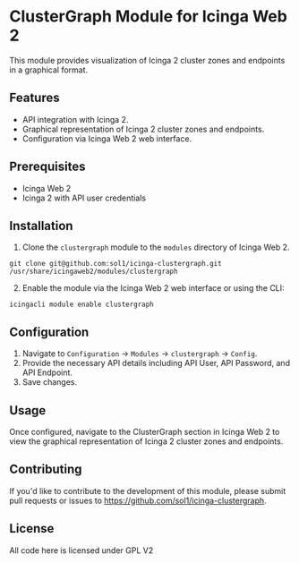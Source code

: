 # ClusterGraph Module for Icinga Web 2

This module provides visualization of Icinga 2 cluster zones and endpoints in a graphical format.

## Features

- API integration with Icinga 2.
- Graphical representation of Icinga 2 cluster zones and endpoints.
- Configuration via Icinga Web 2 web interface.

## Prerequisites

- Icinga Web 2
- Icinga 2 with API user credentials

## Installation

1. Clone the `clustergraph` module to the `modules` directory of Icinga Web 2.
```
git clone git@github.com:sol1/icinga-clustergraph.git /usr/share/icingaweb2/modules/clustergraph
```


2. Enable the module via the Icinga Web 2 web interface or using the CLI:

```
icingacli module enable clustergraph
```


## Configuration

1. Navigate to `Configuration` -> `Modules` -> `clustergraph` -> `Config`.
2. Provide the necessary API details including API User, API Password, and API Endpoint.
3. Save changes.

## Usage

Once configured, navigate to the ClusterGraph section in Icinga Web 2 to view the graphical representation of Icinga 2 cluster zones and endpoints.

## Contributing

If you'd like to contribute to the development of this module, please submit pull requests or issues to https://github.com/sol1/icinga-clustergraph.

## License

All code here is licensed under GPL V2


